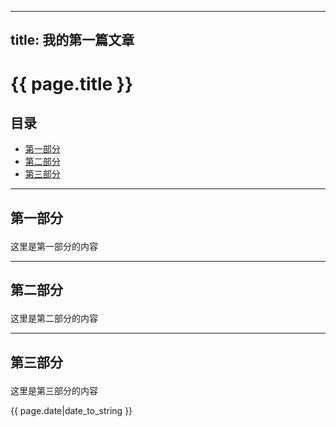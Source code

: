 <!-- lang: html -->

---
title: 我的第一篇文章
---

# {{ page.title }}

## 目录
+ [第一部分](#partI)
+ [第二部分](#partII)
+ [第三部分](#partIII)

----------------------------------

## 第一部分 <p id="partI"></p>
这里是第一部分的内容

----------------------------------

## 第二部分 <p id="partII"></p>
这里是第二部分的内容

----------------------------------

## 第三部分 <p id="partIII"></p>
这里是第三部分的内容

{{ page.date|date_to_string }}
